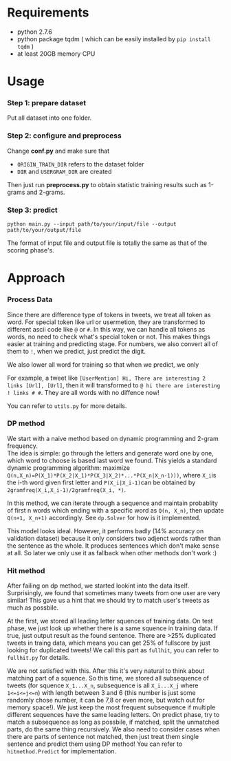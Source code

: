 # Requirements

- python 2.7.6
- python package tqdm ( which can be easily installed by `pip install tqdm` )
- at least 20GB memory CPU

# Usage

### Step 1: prepare dataset

Put all dataset into one folder.

### Step 2: configure and  preprocess

Change **conf.py** and make sure that 
- `ORIGIN_TRAIN_DIR` refers to the dataset folder
- `DIR` and `USERGRAM_DIR` are created

Then just run **preprocess.py** to obtain statistic training results such as 1-grams and 2-grams.

### Step 3: predict

```
python main.py --input path/to/your/input/file --output path/to/your/output/file
```

The format of input file and output file is totally the same as that of the scoring phase's.

# Approach

### Process Data
Since there are difference type of tokens in tweets, we treat all token as word. For special token like url or usermetion, they are transformed to different ascii code like ```@``` or ```#```. In this way, we can handle all tokens as words, no need to check what's special token or not. This makes things easier at training and predicting stage. For numbers, we also convert all of them to `!`, when we predict, just predict the digit.

We also lower all word for training so that when we predict, we only 

For example, a tweet like ```[UserMention] Hi, There are interesting 2 links [Url], [Url]```, then it will transformed to ```@ hi there are interesting ! links # #```. They are all words with no diffence now!

You can refer to ```utils.py``` for more details.

### DP method
We start with a naive method based on dynamic programming and 2-gram frequency.  
The idea is simple: go through the letters and generate word one by one, which word to choose is based last word we found. This yields a standard dynamic programming algorithm: maximize ```Q(n,X_n)=P(X_1)*P(X_2|X_1)*P(X_3|X_2)*...*P(X_n|X_n-1)))```, where ```X_i```is the i-th word given first letter and ```P(X_i|X_i-1)```can be obtained by ```2gramfreq(X_i,X_i-1)/2gramfreq(X_i, *)```.  

In this method, we can iterate through a sequence and  maintain probablity of first n words which ending with a specific word as ```Q(n, X_n)```, then update ```Q(n+1, X_n+1)``` accordingly. See ```dp.Solver``` for how is it implemented.  

This model looks ideal. However, it performs badly (14% accuracy on validation dataset) because it only considers two adjenct words rather than the sentence as the whole. It produces sentences which don't make sense at all. So later we only use it as fallback when other methods don't work :)

### Hit method

After failing on dp method, we started lookint into the data itself. Surprisingly, we found that sometimes many tweets from one user are very similar! This gave us a hint that we should try to match user's tweets as much as possbile. 

At the first, we stored all leading letter squences of training data. On test phase, we just look up whether there is a same squence in training data. If true, just output result as the found sentence. There are >25% duplicated tweets in traing data, which means you can get 25% of fullscore by just looking for duplicated tweets! We call this part as ```fullhit```, you can refer to ```fullhit.py``` for details.

We are not satisfied with this. After this it's very natural to think about matching part of a squence. So this time, we stored all subsequence of tweets (for squence ```X_1...X_n```, subsequence is all ```X_i...X_j``` where ```1<=i<=j<=n```) with length between 3 and 6 (this number is just some randomly chose number, it can be 7,8 or even more, but watch out for memory space!). We just keep the most frequent subsequence if multiple different sequences have the same leading letters. On predict phase, try to match a subsequence as long as possbile, if matched, split the unmatched parts, do the same thing recursively. We also need to consider cases when there are parts of sentence not matched, then just treat them single sentence and predict them using DP method! You can refer to ```hitmethod.Predict``` for implementation. 

